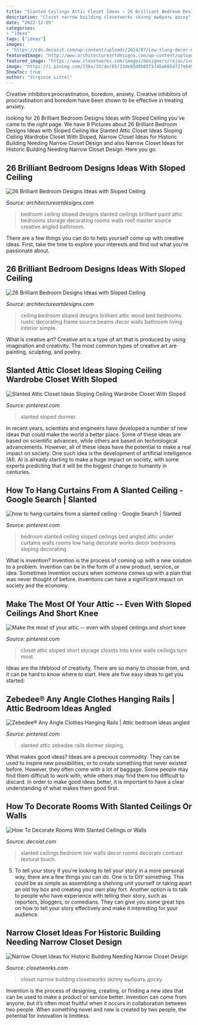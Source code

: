 ```yaml
---
title: "Slanted Ceilings Attic Closet Ideas ~ 26 Brilliant Bedroom Designs Ideas With Sloped Ceiling"
description: "Closet narrow building closetworks skinny выбрать доску"
date: "2022-12-05"
categories:
- "ideas"
tags: ["ideas"]
images:
- "https://cdn.decoist.com/wp-content/uploads/2014/07/Low-slung-decor-makes-this-bedroom-visually-appealing.jpg"
featuredImage: "http://www.architectureartdesigns.com/wp-content/uploads/2013/11/1340-630x419.jpg"
featured_image: "https://www.closetworks.com/images/designers/rojas/ivory-closet-67964_400x700.jpg"
image: "https://i.pinimg.com/736x/33/de/85/33de85d0b65f5f4ba665d727e6496572.jpg?b=t"
ShowToc: true
author: "Virginie Littel"
---
```



Creative inhibitors:procrastination, boredom, anxiety.
Creative inhibitors of procrastination and boredom have been shown to be effective in treating anxiety.

	

		
looking for 26 Brilliant Bedroom Designs Ideas with Sloped Ceiling you've came to the right page. We have 8 Pictures about 26 Brilliant Bedroom Designs Ideas with Sloped Ceiling like Slanted Attic Closet Ideas Sloping Ceiling Wardrobe Closet With Sloped, Narrow Closet Ideas for Historic Building Needing Narrow Closet Design and also Narrow Closet Ideas for Historic Building Needing Narrow Closet Design. Here you go:
		
    
## 26 Brilliant Bedroom Designs Ideas With Sloped Ceiling

<img loading=lazy src="http://www.architectureartdesigns.com/wp-content/uploads/2013/11/1340-630x419.jpg" onerror="this.onerror=null;this.src='https://tse2.mm.bing.net/th?id=OIP.oh5miOOgur9Gx8LmhshKigHaE7&amp;pid=15.1';" alt="26 Brilliant Bedroom Designs Ideas with Sloped Ceiling">

_Source: architectureartdesigns.com_

>bedroom ceiling sloped designs slanted ceilings brilliant paint attic bedrooms storage decorating rooms walls roof master source creative angled bathroom. 

	

There are a few things you can do to help yourself come up with creative ideas. First, take the time to explore your interests and find out what you're passionate about.

    
## 26 Brilliant Bedroom Designs Ideas With Sloped Ceiling

<img loading=lazy src="http://www.architectureartdesigns.com/wp-content/uploads/2013/11/1638-630x480.jpg" onerror="this.onerror=null;this.src='https://tse1.mm.bing.net/th?id=OIP.pyuf-AQPN8CUaUIQCW-xaQHaFp&amp;pid=15.1';" alt="26 Brilliant Bedroom Designs Ideas with Sloped Ceiling">

_Source: architectureartdesigns.com_

>ceiling bedroom sloped designs brilliant attic wood bed bedrooms rustic decorating frame source beams decor walls bathroom living interior simple. 

	

What is creative art?
Creative art is a type of art that is produced by using imagination and creativity. The most common types of creative art are painting, sculpting, and poetry.

    
## Slanted Attic Closet Ideas Sloping Ceiling Wardrobe Closet With Sloped

<img loading=lazy src="https://i.pinimg.com/736x/e2/a2/c1/e2a2c1623dc95b6759c5664a301dbfaf.jpg" onerror="this.onerror=null;this.src='https://tse1.mm.bing.net/th?id=OIP.kT8c7hzQhpFSCCZivgh4QQHaJ3&amp;pid=15.1';" alt="Slanted Attic Closet Ideas Sloping Ceiling Wardrobe Closet With Sloped">

_Source: pinterest.com_

>slanted sloped dormer. 

	

In recent years, scientists and engineers have developed a number of new ideas that could make the world a better place. Some of these ideas are based on scientific advances, while others are based on technological advancements. However, all of these ideas have the potential to make a real impact on society. One such idea is the development of artificial intelligence (AI). AI is already starting to make a huge impact on society, with some experts predicting that it will be the biggest change to humanity in centuries.

    
## How To Hang Curtains From A Slanted Ceiling - Google Search | Slanted

<img loading=lazy src="https://i.pinimg.com/736x/8b/a5/3b/8ba53be537b05c5e4ef10015b3e10eab--a-frame-bedroom-bedroom-ideas.jpg" onerror="this.onerror=null;this.src='https://tse2.mm.bing.net/th?id=OIP.Ab79EVai11R8oYTkZseLVgHaFj&amp;pid=15.1';" alt="how to hang curtains from a slanted ceiling - Google Search | Slanted">

_Source: pinterest.com_

>bedroom slanted ceiling sloped ceilings bed angled attic under curtains walls rooms low hang decorate works decor bedrooms sloping decorating. 

	

What is invention?
Invention is the process of coming up with a new solution to a problem. Invention can be in the form of a new product, service, or idea. Sometimes Invention occurs when someone comes up with a plan that was never thought of before. Inventions can have a significant impact on society and the economy.

    
## Make The Most Of Your Attic -- Even With Sloped Ceilings And Short Knee

<img loading=lazy src="https://i.pinimg.com/736x/33/de/85/33de85d0b65f5f4ba665d727e6496572.jpg?b=t" onerror="this.onerror=null;this.src='https://tse1.mm.bing.net/th?id=OIP.G7m36rnZIGUsJ7-0VV2vpgHaNK&amp;pid=15.1';" alt="Make the most of your attic -- even with sloped ceilings and short knee">

_Source: pinterest.com_

>closet attic sloped short storage closets into knee walls ceilings turn most. 

	

Ideas are the lifeblood of creativity. There are so many to choose from, and it can be hard to know where to start. Here are five easy ideas to get you started:

    
## Zebedee® Any Angle Clothes Hanging Rails | Attic Bedroom Ideas Angled

<img loading=lazy src="https://i.pinimg.com/736x/0e/ae/48/0eae48ff27c4c6b4a50b77955a3fb487.jpg" onerror="this.onerror=null;this.src='https://tse3.mm.bing.net/th?id=OIP.UG4RxifHkKMKe9uZYu1U4QHaJ3&amp;pid=15.1';" alt="Zebedee® Any Angle Clothes Hanging Rails | Attic bedroom ideas angled">

_Source: pinterest.com_

>slanted attic zebedee rails dormer sloping. 

	

What makes good ideas?
Ideas are a precious commodity. They can be used to inspire new possibilities, or to create something that never existed before. However, they often come with a lot of baggage. Some people may find them difficult to work with, while others may find them too difficult to discard. In order to make good ideas better, it is important to have a clear understanding of what makes them good first.

    
## How To Decorate Rooms With Slanted Ceilings Or Walls

<img loading=lazy src="https://cdn.decoist.com/wp-content/uploads/2014/07/Low-slung-decor-makes-this-bedroom-visually-appealing.jpg" onerror="this.onerror=null;this.src='https://tse1.mm.bing.net/th?id=OIP.GltpIIM2PA177cTeB9lHaAHaIH&amp;pid=15.1';" alt="How To Decorate Rooms With Slanted Ceilings or Walls">

_Source: decoist.com_

>slanted ceilings bedroom low walls decor rooms decorate contrast textural touch. 

	

5. To tell your story
If you're looking to tell your story in a more personal way, there are a few things you can do. One is to DIY something. This could be as simple as assembling a shelving unit yourself or taking apart an old toy box and creating your own play fort. Another option is to talk to people who have experience with telling their story, such as reporters, bloggers, or comedians. They can give you some great tips on how to tell your story effectively and make it interesting for your audience.

    
## Narrow Closet Ideas For Historic Building Needing Narrow Closet Design

<img loading=lazy src="https://www.closetworks.com/images/designers/rojas/ivory-closet-67964_400x700.jpg" onerror="this.onerror=null;this.src='https://tse3.mm.bing.net/th?id=OIP.sG2c76dqA-LC8jHWjIY3BwAAAA&amp;pid=15.1';" alt="Narrow Closet Ideas for Historic Building Needing Narrow Closet Design">

_Source: closetworks.com_

>closet narrow building closetworks skinny выбрать доску. 

	

Invention is the process of designing, creating, or finding a new idea that can be used to make a product or service better. Invention can come from anyone, but it’s often most fruitful when it occurs in collaboration between two people. When something novel and new is created by two people, the potential for innovation is limitless.

